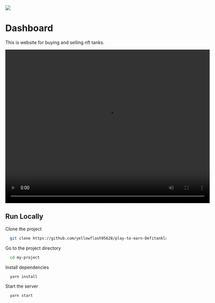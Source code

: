 
[<img src="https://img.shields.io/badge/Telegram-%40Me-orange">](https://t.me/yellowflash628)

# Dashboard

This is website for buying and selling nft tanks.

<video width="640" height="480" controls>
  <source src="https://github.com/yellowflash95628/play-to-earn-Defitankland-frontend/blob/main/src/assets/defiland.mp4" type="video/mp4">
  Your browser does not support the video tag.
</video>

## Run Locally

Clone the project

```bash
  git clone https://github.com/yellowflash95628/play-to-earn-Defitankland-frontend.git
```

Go to the project directory

```bash
  cd my-project
```

Install dependencies

```bash
  yarn install
```

Start the server

```bash
  yarn start
```

